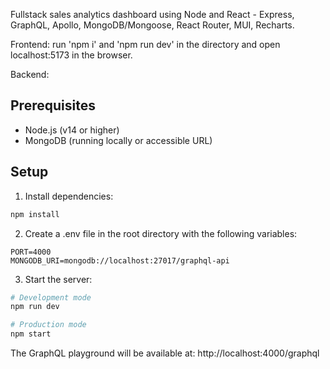 Fullstack sales analytics dashboard using Node and React - Express, GraphQL, Apollo, MongoDB/Mongoose, React Router, MUI, Recharts.

Frontend: run 'npm i' and 'npm run dev' in the directory and open localhost:5173 in the browser.

Backend:

## Prerequisites

- Node.js (v14 or higher)
- MongoDB (running locally or accessible URL)

## Setup

1. Install dependencies:
```bash
npm install
```

2. Create a .env file in the root directory with the following variables:
```
PORT=4000
MONGODB_URI=mongodb://localhost:27017/graphql-api
```

3. Start the server:
```bash
# Development mode
npm run dev

# Production mode
npm start
```

The GraphQL playground will be available at: http://localhost:4000/graphql

